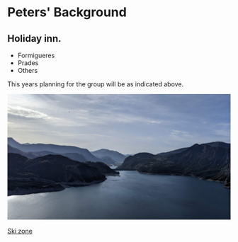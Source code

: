 # Peters' Background

## Holiday inn.
- Formigueres
- Prades
- Others

This years planning for the group will be as indicated above. 

![Zone one](barrage.jpg)

[Ski zone](https://www.explorenicecotedazur.com/en/explore/activities-nice-cote-dazur/snow-and-ski/)






<!--
**KOMUPeter/KOMUPeter** is a ✨ _special_ ✨ repository because its `README.md` (this file) appears on your GitHub profile.

Here are some ideas to get you started:

- 🔭 I’m currently working on ...
- 🌱 I’m currently learning ...
- 👯 I’m looking to collaborate on ...
- 🤔 I’m looking for help with ...
- 💬 Ask me about ...
- 📫 How to reach me: ...
- 😄 Pronouns: ...
- ⚡ Fun fact: ...
-->
